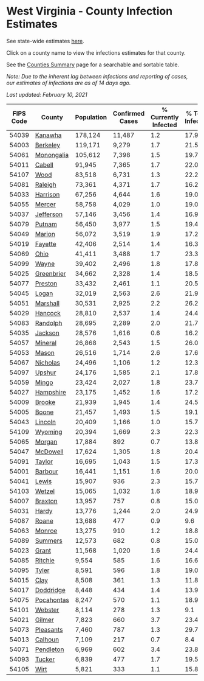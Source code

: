# West Virginia - County Infection Estimates

See state-wide estimates [here](/infections/us-wv).

Click on a county name to view the infections estimates for that county.

See the [Counties Summary](/infections/summary-counties) page for a searchable and sortable table.

*Note: Due to the inherent lag between infections and reporting of cases, our estimates of infections are as of 14 days ago.*

*Last updated: February 10, 2021*

|   FIPS Code |                   County |   Population |   Confirmed Cases |   % Currently Infected |   % Total Infected |
|-------------|--------------------------|--------------|-------------------|------------------------|--------------------|
|       54039 |       [Kanawha](kanawha) |      178,124 |            11,487 |                    1.2 |               17.9 |
|       54003 |     [Berkeley](berkeley) |      119,171 |             9,279 |                    1.7 |               21.5 |
|       54061 | [Monongalia](monongalia) |      105,612 |             7,398 |                    1.5 |               19.7 |
|       54011 |         [Cabell](cabell) |       91,945 |             7,365 |                    1.7 |               22.0 |
|       54107 |             [Wood](wood) |       83,518 |             6,731 |                    1.3 |               22.2 |
|       54081 |       [Raleigh](raleigh) |       73,361 |             4,371 |                    1.7 |               16.2 |
|       54033 |     [Harrison](harrison) |       67,256 |             4,644 |                    1.6 |               19.0 |
|       54055 |         [Mercer](mercer) |       58,758 |             4,029 |                    1.0 |               19.0 |
|       54037 |   [Jefferson](jefferson) |       57,146 |             3,456 |                    1.4 |               16.9 |
|       54079 |         [Putnam](putnam) |       56,450 |             3,977 |                    1.5 |               19.4 |
|       54049 |         [Marion](marion) |       56,072 |             3,519 |                    1.9 |               17.2 |
|       54019 |       [Fayette](fayette) |       42,406 |             2,514 |                    1.4 |               16.3 |
|       54069 |             [Ohio](ohio) |       41,411 |             3,488 |                    1.7 |               23.3 |
|       54099 |           [Wayne](wayne) |       39,402 |             2,496 |                    1.8 |               17.8 |
|       54025 | [Greenbrier](greenbrier) |       34,662 |             2,328 |                    1.4 |               18.5 |
|       54077 |       [Preston](preston) |       33,432 |             2,461 |                    1.1 |               20.5 |
|       54045 |           [Logan](logan) |       32,019 |             2,563 |                    2.6 |               21.9 |
|       54051 |     [Marshall](marshall) |       30,531 |             2,925 |                    2.2 |               26.2 |
|       54029 |       [Hancock](hancock) |       28,810 |             2,537 |                    1.4 |               24.4 |
|       54083 |     [Randolph](randolph) |       28,695 |             2,289 |                    2.0 |               21.7 |
|       54035 |       [Jackson](jackson) |       28,576 |             1,616 |                    0.6 |               16.2 |
|       54057 |       [Mineral](mineral) |       26,868 |             2,543 |                    1.5 |               26.0 |
|       54053 |           [Mason](mason) |       26,516 |             1,714 |                    2.6 |               17.6 |
|       54067 |     [Nicholas](nicholas) |       24,496 |             1,106 |                    1.2 |               12.3 |
|       54097 |         [Upshur](upshur) |       24,176 |             1,585 |                    2.1 |               17.8 |
|       54059 |           [Mingo](mingo) |       23,424 |             2,027 |                    1.8 |               23.7 |
|       54027 |   [Hampshire](hampshire) |       23,175 |             1,452 |                    1.6 |               17.2 |
|       54009 |         [Brooke](brooke) |       21,939 |             1,945 |                    1.4 |               24.5 |
|       54005 |           [Boone](boone) |       21,457 |             1,493 |                    1.5 |               19.1 |
|       54043 |       [Lincoln](lincoln) |       20,409 |             1,166 |                    1.0 |               15.7 |
|       54109 |       [Wyoming](wyoming) |       20,394 |             1,669 |                    2.3 |               22.3 |
|       54065 |         [Morgan](morgan) |       17,884 |               892 |                    0.7 |               13.8 |
|       54047 |     [McDowell](mcdowell) |       17,624 |             1,305 |                    1.8 |               20.4 |
|       54091 |         [Taylor](taylor) |       16,695 |             1,043 |                    1.5 |               17.3 |
|       54001 |       [Barbour](barbour) |       16,441 |             1,151 |                    1.6 |               20.0 |
|       54041 |           [Lewis](lewis) |       15,907 |               936 |                    2.3 |               15.7 |
|       54103 |         [Wetzel](wetzel) |       15,065 |             1,032 |                    1.6 |               18.9 |
|       54007 |       [Braxton](braxton) |       13,957 |               757 |                    0.8 |               15.0 |
|       54031 |           [Hardy](hardy) |       13,776 |             1,244 |                    2.0 |               24.9 |
|       54087 |           [Roane](roane) |       13,688 |               477 |                    0.9 |                9.6 |
|       54063 |         [Monroe](monroe) |       13,275 |               910 |                    1.2 |               18.8 |
|       54089 |       [Summers](summers) |       12,573 |               682 |                    0.8 |               15.0 |
|       54023 |           [Grant](grant) |       11,568 |             1,020 |                    1.6 |               24.4 |
|       54085 |       [Ritchie](ritchie) |        9,554 |               585 |                    1.6 |               16.6 |
|       54095 |           [Tyler](tyler) |        8,591 |               596 |                    1.8 |               19.0 |
|       54015 |             [Clay](clay) |        8,508 |               361 |                    1.3 |               11.8 |
|       54017 |   [Doddridge](doddridge) |        8,448 |               434 |                    1.4 |               13.9 |
|       54075 | [Pocahontas](pocahontas) |        8,247 |               570 |                    1.1 |               18.9 |
|       54101 |       [Webster](webster) |        8,114 |               278 |                    1.3 |                9.1 |
|       54021 |         [Gilmer](gilmer) |        7,823 |               660 |                    3.7 |               23.4 |
|       54073 |   [Pleasants](pleasants) |        7,460 |               787 |                    1.3 |               29.7 |
|       54013 |       [Calhoun](calhoun) |        7,109 |               217 |                    0.7 |                8.4 |
|       54071 |   [Pendleton](pendleton) |        6,969 |               602 |                    3.4 |               23.8 |
|       54093 |         [Tucker](tucker) |        6,839 |               477 |                    1.7 |               19.5 |
|       54105 |             [Wirt](wirt) |        5,821 |               333 |                    1.1 |               15.8 |